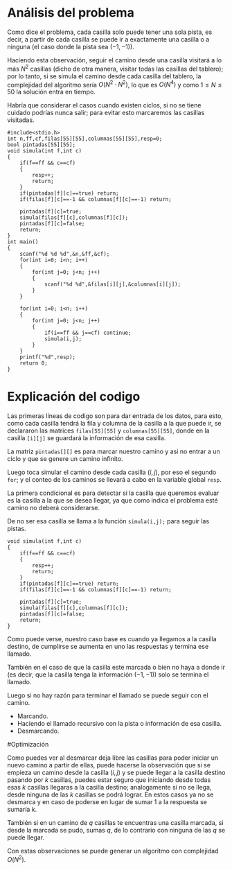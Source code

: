 # Análisis del problema

Como dice el problema, cada casilla solo puede tener una sola pista, es decir, a partir de cada casilla se puede ir a exactamente una casilla o a ninguna (el caso donde la pista sea $(-1,-1)$).

Haciendo esta observación, seguir el camino desde una casilla visitará a lo más $N^2$ casillas (dicho de otra manera, visitar todas las casillas del tablero); por lo tanto, si se simula el camino desde cada casilla del tablero, la complejidad del algoritmo sería $O(N^2 \cdot N^2)$, lo que es $O(N^4)$ y como $1 \leq N \leq 50$ la solución entra en tiempo.

Habría que considerar el casos cuando existen ciclos, si no se tiene cuidado podrías nunca salir; para evitar esto marcaremos las casillas visitadas.

```
#include<stdio.h>
int n,ff,cf,filas[55][55],columnas[55][55],resp=0;
bool pintadas[55][55];
void simula(int f,int c)
{
    if(f==ff && c==cf)
    {
        resp++;
        return;
    }
    if(pintadas[f][c]==true) return;
    if(filas[f][c]==-1 && columnas[f][c]==-1) return;

    pintadas[f][c]=true;
    simula(filas[f][c],columnas[f][c]);
    pintadas[f][c]=false;
    return;
}
int main()
{
    scanf("%d %d %d",&n,&ff,&cf);
    for(int i=0; i<n; i++)
    {
        for(int j=0; j<n; j++)
        {
            scanf("%d %d",&filas[i][j],&columnas[i][j]);
        }
    }

    for(int i=0; i<n; i++)
    {
        for(int j=0; j<n; j++)
        {
            if(i==ff && j==cf) continue;
            simula(i,j);
        }
    }
    printf("%d",resp);
    return 0;
}
```
# Explicación del codigo

Las primeras líneas de codigo son para dar entrada de los datos, para esto, como cada casilla tendrá la fila y columna de la casilla a la que puede ir, se declararon las matrices `filas[55][55]` y `columnas[55][55]`, donde en la casilla `[i][j]` se guardará la información de esa casilla.

La matriz `pintadas[][]` es para marcar nuestro camino y asi no entrar a un ciclo y que se genere un camino infinito.

Luego toca simular el camino desde cada casilla $(i,j)$, por eso el segundo `for`; y el conteo de los caminos se llevará a cabo en la variable global `resp`.

La primera condicional es para detectar si la casilla que queremos evaluar es la casilla a la que se desea llegar, ya que como indica el problema esté camino no deberá considerarse.

De no ser esa casilla se llama a la función `simula(i,j);` para seguir las pistas. 

```
void simula(int f,int c)
{
    if(f==ff && c==cf)
    {
        resp++;
        return;
    }
    if(pintadas[f][c]==true) return;
    if(filas[f][c]==-1 && columnas[f][c]==-1) return;

    pintadas[f][c]=true;
    simula(filas[f][c],columnas[f][c]);
    pintadas[f][c]=false;
    return;
}
```
Como puede verse, nuestro caso base es cuando ya llegamos a la casilla destino, de cumplirse se aumenta en uno las respuestas y termina ese llamado.

También en el caso de que la casilla este marcada o bien no haya a donde ir (es decir, que la casilla tenga la información $(-1,-1)$) solo se termina el llamado.

Luego si no hay razón para terminar el llamado se puede seguir con el camino.
 - Marcando.
 - Haciendo el llamado recursivo con la pista o información de esa casilla.
 - Desmarcando.

 #Optimización

 Como puedes ver al desmarcar deja libre las casillas para poder iniciar un nuevo camino a partir de ellas, puede hacerse la observación que si se empieza un camino desde la casilla $(i,j)$ y se puede llegar a la casilla destino pasando por $k$ casillas, puedes estar seguro que iniciando desde todas esas $k$ casillas llegaras a la casilla destino; analogamente si no se llega, desde ninguna de las $k$ casillas se podrá lograr. En estos casos ya no se desmarca y en caso de poderse en lugar de sumar 1 a la respuesta se sumaría $k$.

 También si en un camino de $q$ casillas te encuentras una casilla marcada, si desde la marcada se pudo, sumas $q$, de lo contrario con ninguna de las $q$ se puede llegar.

 Con estas observaciones se puede generar un algoritmo con complejidad $O(N^2)$.

